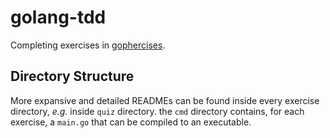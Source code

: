 # golang-tdd
Completing exercises in [gophercises](https://courses.calhoun.io/courses/cor_gophercises).
## Directory Structure
More expansive and detailed READMEs can be found inside every exercise directory, _e.g._ inside `quiz`
directory. the `cmd` directory contains, for each exercise, a `main.go` that can be compiled to an
executable.
